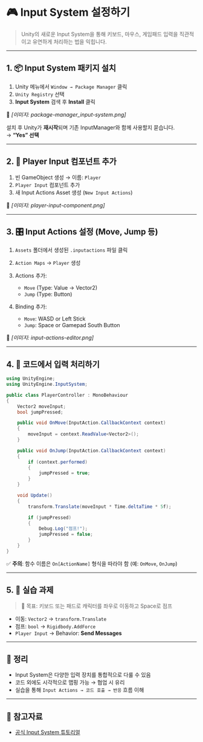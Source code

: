 # 🎮 Input System 설정하기

> Unity의 새로운 Input System을 통해 키보드, 마우스, 게임패드 입력을 직관적이고 유연하게 처리하는 법을 익힙니다.

---

## 1. 📦 Input System 패키지 설치

1. Unity 메뉴에서 `Window → Package Manager` 클릭
2. `Unity Registry` 선택
3. **Input System** 검색 후 **Install** 클릭

📸 *[이미지: package-manager_input-system.png]*

설치 후 Unity가 **재시작**되며 기존 InputManager와 함께 사용할지 묻습니다.  
→ **“Yes” 선택**

---

## 2. 📄 Player Input 컴포넌트 추가

1. 빈 GameObject 생성 → 이름: `Player`
2. `Player Input` 컴포넌트 추가
3. 새 Input Actions Asset 생성 (`New Input Actions`)

📸 *[이미지: player-input-component.png]*

---

## 3. 🎛️ Input Actions 설정 (Move, Jump 등)

1. `Assets` 폴더에서 생성된 `.inputactions` 파일 클릭
2. `Action Maps` → `Player` 생성
3. Actions 추가:
   - `Move` (Type: Value → Vector2)
   - `Jump` (Type: Button)

4. Binding 추가:
   - `Move`: WASD or Left Stick
   - `Jump`: Space or Gamepad South Button

📸 *[이미지: input-actions-editor.png]*

---

## 4. 📜 코드에서 입력 처리하기

```csharp
using UnityEngine;
using UnityEngine.InputSystem;

public class PlayerController : MonoBehaviour
{
    Vector2 moveInput;
    bool jumpPressed;

    public void OnMove(InputAction.CallbackContext context)
    {
        moveInput = context.ReadValue<Vector2>();
    }

    public void OnJump(InputAction.CallbackContext context)
    {
        if (context.performed)
        {
            jumpPressed = true;
        }
    }

    void Update()
    {
        transform.Translate(moveInput * Time.deltaTime * 5f);

        if (jumpPressed)
        {
            Debug.Log("점프!");
            jumpPressed = false;
        }
    }
}
```

✅ **주의**: 함수 이름은 `On[ActionName]` 형식을 따라야 함 (예: `OnMove`, `OnJump`)

---

## 5. 🧪 실습 과제

> 🎯 목표: 키보드 또는 패드로 캐릭터를 좌우로 이동하고 Space로 점프

- 이동: `Vector2` → `transform.Translate`
- 점프: `bool` → `Rigidbody.AddForce`
- `Player Input` → Behavior: **Send Messages**


---

## 🧠 정리

- Input System은 다양한 입력 장치를 통합적으로 다룰 수 있음
- 코드 외에도 시각적으로 맵핑 가능 → 협업 시 유리
- 실습을 통해 `Input Actions → 코드 호출 → 반응` 흐름 이해

---

## 🔗 참고자료

- [공식 Input System 튜토리얼](https://docs.unity3d.com/Packages/com.unity.inputsystem@1.5/manual/)


